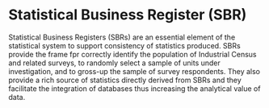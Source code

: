 # Statistical Business Register (SBR)

Statistical Business Registers (SBRs) are an essential element of the statistical system to support consistency of statistics produced. SBRs provide the frame fpr correctly identify the population of Industrial Census and related surveys, to randomly select a sample of units under investigation, and to gross-up the sample of survey respondents. They also provide a rich source of statistics directly derived from SBRs and they facilitate the integration of databases thus increasing the analytical value of data.
